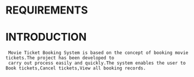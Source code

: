 # REQUIREMENTS
# INTRODUCTION
     Movie Ticket Booking System is based on the concept of booking movie tickets.The project has been developed to
     carry out process easily and quickly.The system enables the user to Book tickets,Cancel tickets,View all booking records.
